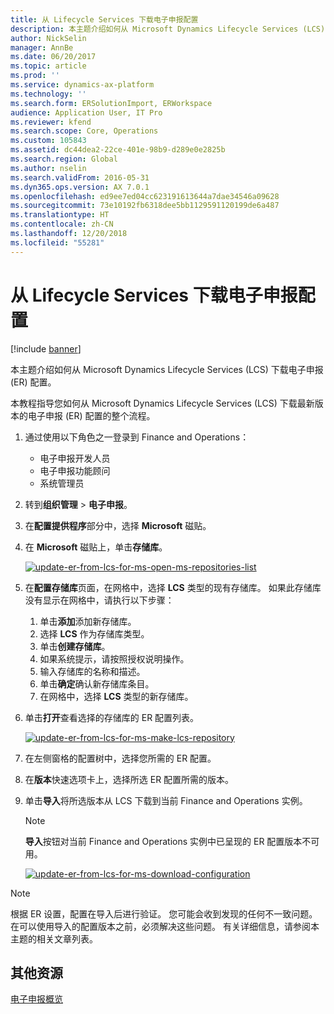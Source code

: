 ```yaml
---
title: 从 Lifecycle Services 下载电子申报配置
description: 本主题介绍如何从 Microsoft Dynamics Lifecycle Services (LCS) 下载电子申报 (ER) 配置。
author: NickSelin
manager: AnnBe
ms.date: 06/20/2017
ms.topic: article
ms.prod: ''
ms.service: dynamics-ax-platform
ms.technology: ''
ms.search.form: ERSolutionImport, ERWorkspace
audience: Application User, IT Pro
ms.reviewer: kfend
ms.search.scope: Core, Operations
ms.custom: 105843
ms.assetid: dc44dea2-22ce-401e-98b9-d289e0e2825b
ms.search.region: Global
ms.author: nselin
ms.search.validFrom: 2016-05-31
ms.dyn365.ops.version: AX 7.0.1
ms.openlocfilehash: ed9ee7ed04cc623191613644a7dae34546a09628
ms.sourcegitcommit: 73e10192fb6318dee5bb1129591120199de6a487
ms.translationtype: HT
ms.contentlocale: zh-CN
ms.lasthandoff: 12/20/2018
ms.locfileid: "55281"
---
```

# <a name="download-electronic-reporting-configurations-from-lifecycle-services"></a>从 Lifecycle Services 下载电子申报配置

[!include [banner](../includes/banner.md)]

本主题介绍如何从 Microsoft Dynamics Lifecycle Services (LCS) 下载电子申报 (ER) 配置。

本教程指导您如何从 Microsoft Dynamics Lifecycle Services (LCS) 下载最新版本的电子申报 (ER) 配置的整个流程。

1. 通过使用以下角色之一登录到 Finance and Operations：

    - 电子申报开发人员
    - 电子申报功能顾问
    - 系统管理员

2. 转到**组织管理** &gt; **电子申报**。
3. 在**配置提供程序**部分中，选择 **Microsoft** 磁贴。
4. 在 **Microsoft** 磁贴上，单击**存储库**。

    [![update-er-from-lcs-for-ms-open-ms-repositories-list](./media/update-er-from-lcs-for-ms-open-ms-repositories-list.png)](./media/update-er-from-lcs-for-ms-open-ms-repositories-list.png)

5. 在**配置存储库**页面，在网格中，选择 **LCS** 类型的现有存储库。 如果此存储库没有显示在网格中，请执行以下步骤：

    1. 单击**添加**添加新存储库。
    2. 选择 **LCS** 作为存储库类型。
    3. 单击**创建存储库**。
    4. 如果系统提示，请按照授权说明操作。
    5. 输入存储库的名称和描述。
    6. 单击**确定**确认新存储库条目。
    7. 在网格中，选择 **LCS** 类型的新存储库。

6. 单击**打开**查看选择的存储库的 ER 配置列表。

    [![update-er-from-lcs-for-ms-make-lcs-repository](./media/update-er-from-lcs-for-ms-make-lcs-repository.png)](./media/update-er-from-lcs-for-ms-make-lcs-repository.png)

7. 在左侧窗格的配置树中，选择您所需的 ER 配置。
8. 在**版本**快速选项卡上，选择所选 ER 配置所需的版本。
9. 单击**导入**将所选版本从 LCS 下载到当前 Finance and Operations 实例。

    > [!NOTE]
    > **导入**按钮对当前 Finance and Operations 实例中已呈现的 ER 配置版本不可用。

    [![update-er-from-lcs-for-ms-download-configuration](./media/update-er-from-lcs-for-ms-download-configuration.png)](./media/update-er-from-lcs-for-ms-download-configuration.png)

> [!NOTE]
> 根据 ER 设置，配置在导入后进行验证。 您可能会收到发现的任何不一致问题。 在可以使用导入的配置版本之前，必须解决这些问题。 有关详细信息，请参阅本主题的相关文章列表。

## <a name="additional-resources"></a>其他资源

[电子申报概览](general-electronic-reporting.md)
